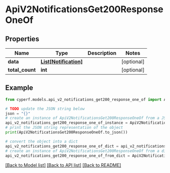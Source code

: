 # ApiV2NotificationsGet200ResponseOneOf


## Properties

Name | Type | Description | Notes
------------ | ------------- | ------------- | -------------
**data** | [**List[Notification]**](Notification.md) |  | [optional] 
**total_count** | **int** |  | [optional] 

## Example

```python
from cyperf.models.api_v2_notifications_get200_response_one_of import ApiV2NotificationsGet200ResponseOneOf

# TODO update the JSON string below
json = "{}"
# create an instance of ApiV2NotificationsGet200ResponseOneOf from a JSON string
api_v2_notifications_get200_response_one_of_instance = ApiV2NotificationsGet200ResponseOneOf.from_json(json)
# print the JSON string representation of the object
print(ApiV2NotificationsGet200ResponseOneOf.to_json())

# convert the object into a dict
api_v2_notifications_get200_response_one_of_dict = api_v2_notifications_get200_response_one_of_instance.to_dict()
# create an instance of ApiV2NotificationsGet200ResponseOneOf from a dict
api_v2_notifications_get200_response_one_of_from_dict = ApiV2NotificationsGet200ResponseOneOf.from_dict(api_v2_notifications_get200_response_one_of_dict)
```
[[Back to Model list]](../README.md#documentation-for-models) [[Back to API list]](../README.md#documentation-for-api-endpoints) [[Back to README]](../README.md)


